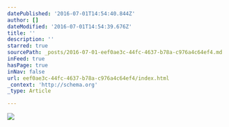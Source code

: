 ```yaml
---
datePublished: '2016-07-01T14:54:40.844Z'
author: []
dateModified: '2016-07-01T14:54:39.676Z'
title: ''
description: ''
starred: true
sourcePath: _posts/2016-07-01-eef0ae3c-44fc-4637-b78a-c976a4c64ef4.md
inFeed: true
hasPage: true
inNav: false
url: eef0ae3c-44fc-4637-b78a-c976a4c64ef4/index.html
_context: 'http://schema.org'
_type: Article

---
```

![](https://the-grid-user-content.s3-us-west-2.amazonaws.com/a76964ed-e55e-43c9-b5c8-1b899a166f86.jpg)